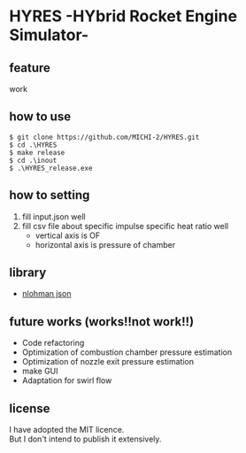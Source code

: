 # HYRES -HYbrid Rocket Engine Simulator-
## feature
work

## how to use
```
$ git clone https://github.com/MICHI-2/HYRES.git
$ cd .\HYRES
$ make release
$ cd .\inout
$ .\HYRES_release.exe
```

## how to setting
1. fill input.json well
1. fill csv file about specific impulse specific heat ratio well
      - vertical axis is OF
      - horizontal axis is pressure of chamber

## library
- [nlohman json](https://github.com/nlohmann/json)

## future works (works!!not work!!)
- Code refactoring
- Optimization of combustion chamber pressure estimation
- Optimization of nozzle exit pressure estimation
- make GUI
- Adaptation for swirl flow

## license
I have adopted the MIT licence.<br>
But I don't intend to publish it extensively.
